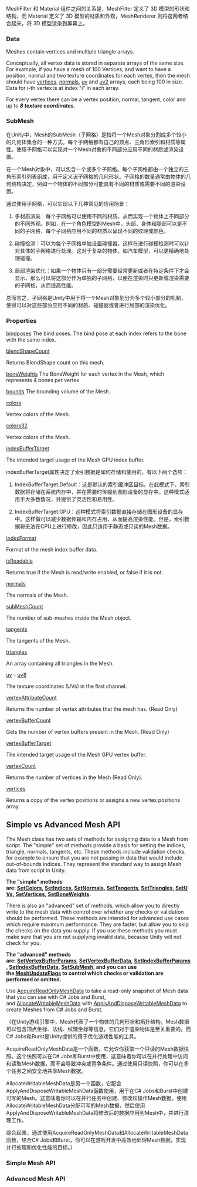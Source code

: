 
MeshFilter 和 Material 组件之间的关系是，MeshFilter 定义了 3D 模型的形状和结构，而 Material 定义了 3D 模型的材质和外观，MeshRenderer 则将这两者结合起来，将 3D 模型渲染到屏幕上。



### Data

Meshes contain vertices and multiple triangle arrays.  
  
Conceptually, all vertex data is stored in separate arrays of the same size. For example, if you have a mesh of 100 Vertices, and want to have a position, normal and two texture coordinates for each vertex, then the mesh should have [vertices](https://docs.unity3d.com/ScriptReference/Mesh-vertices.html), [normals](https://docs.unity3d.com/ScriptReference/Mesh-normals.html), [uv](https://docs.unity3d.com/ScriptReference/Mesh-uv.html) and [uv2](https://docs.unity3d.com/ScriptReference/Mesh-uv2.html) arrays, each being 100 in size. Data for i-th vertex is at index "i" in each array.  
  
For every vertex there can be a vertex position, normal, tangent, color and up to ***8 texture coordinates***. 






### SubMesh

在Unity中，Mesh的SubMesh（子网格）是指将一个Mesh对象分割成多个较小的几何体集合的一种方式。每个子网格都有自己的顶点、三角形索引和材质等属性。使用子网格可以实现对一个Mesh对象的不同部分应用不同的材质或渲染设置。

在一个Mesh对象中，可以包含一个或多个子网格。每个子网格都由一个独立的三角形索引列表组成，用于定义该子网格的几何形状。子网格的数量通常由物体的几何结构决定，例如一个物体的不同部分可能具有不同的材质或需要不同的渲染设置。

通过使用子网格，可以实现以下几种常见的应用场景：

1.  多材质渲染：每个子网格可以使用不同的材质，从而实现一个物体上不同部分的不同外观。例如，在一个角色模型的Mesh中，头部、身体和腿部可以是不同的子网格，每个子网格应用不同的材质以呈现不同的纹理或颜色。

2.  碰撞检测：可以为每个子网格单独设置碰撞器，这样在进行碰撞检测时可以针对具体的子网格进行处理。这对于复杂的物体，如汽车模型，可以更精确地处理碰撞。

3.  局部渲染优化：如果一个物体只有一部分需要经常更新或者在特定条件下才会显示，那么可以将这部分作为单独的子网格，以便在渲染时只更新或渲染需要的子网格，从而提高性能。

总而言之，子网格是Unity中用于将一个Mesh对象划分为多个较小部分的机制，使得可以对这些部分应用不同的材质、碰撞器或者进行局部的渲染优化。






### Properties

[bindposes](https://docs.unity3d.com/ScriptReference/Mesh-bindposes.html)
The bind poses. The bind pose at each index refers to the bone with the same index.

[blendShapeCount](https://docs.unity3d.com/ScriptReference/Mesh-blendShapeCount.html)

Returns BlendShape count on this mesh.

[boneWeights](https://docs.unity3d.com/ScriptReference/Mesh-boneWeights.html)
The BoneWeight for each vertex in the Mesh, which represents 4 bones per vertex.

[bounds](https://docs.unity3d.com/ScriptReference/Mesh-bounds.html)
The bounding volume of the Mesh.

[colors](https://docs.unity3d.com/ScriptReference/Mesh-colors.html)

Vertex colors of the Mesh.

[colors32](https://docs.unity3d.com/ScriptReference/Mesh-colors32.html)

Vertex colors of the Mesh.

[indexBufferTarget](https://docs.unity3d.com/ScriptReference/Mesh-indexBufferTarget.html)

The intended target usage of the Mesh GPU index buffer.

indexBufferTarget属性决定了索引数据是如何存储和使用的，有以下两个选项：

1.  IndexBufferTarget.Default：这是默认的索引缓冲区目标。在此模式下，索引数据将存储在系统内存中，并在需要时传输到图形设备的显存中。这种模式适用于大多数情况，并提供了灵活性和易用性。

2.  IndexBufferTarget.GPU：这种模式将索引数据直接存储在图形设备的显存中。这样做可以减少数据传输和内存占用，从而提高渲染性能。但是，索引数据将无法在CPU上进行修改，因此只适用于静态或只读的Mesh数据。

[indexFormat](https://docs.unity3d.com/ScriptReference/Mesh-indexFormat.html)

Format of the mesh index buffer data.

[isReadable](https://docs.unity3d.com/ScriptReference/Mesh-isReadable.html)

Returns true if the Mesh is read/write enabled, or false if it is not.

[normals](https://docs.unity3d.com/ScriptReference/Mesh-normals.html)

The normals of the Mesh.

[subMeshCount](https://docs.unity3d.com/ScriptReference/Mesh-subMeshCount.html)

The number of sub-meshes inside the Mesh object.

[tangents](https://docs.unity3d.com/ScriptReference/Mesh-tangents.html)

The tangents of the Mesh.

[triangles](https://docs.unity3d.com/ScriptReference/Mesh-triangles.html)

An array containing all triangles in the Mesh.

[uv](https://docs.unity3d.com/ScriptReference/Mesh-uv.html) - [uv8](https://docs.unity3d.com/ScriptReference/Mesh-uv8.html)

The texture coordinates (UVs) in the first channel. 

[vertexAttributeCount](https://docs.unity3d.com/ScriptReference/Mesh-vertexAttributeCount.html)

Returns the number of vertex attributes that the mesh has. (Read Only)

[vertexBufferCount](https://docs.unity3d.com/ScriptReference/Mesh-vertexBufferCount.html)

Gets the number of vertex buffers present in the Mesh. (Read Only)

[vertexBufferTarget](https://docs.unity3d.com/ScriptReference/Mesh-vertexBufferTarget.html)

The intended target usage of the Mesh GPU vertex buffer.

[vertexCount](https://docs.unity3d.com/ScriptReference/Mesh-vertexCount.html)

Returns the number of vertices in the Mesh (Read Only).

[vertices](https://docs.unity3d.com/ScriptReference/Mesh-vertices.html)

Returns a copy of the vertex positions or assigns a new vertex positions array.






## Simple vs Advanced Mesh API  
  
The Mesh class has two sets of methods for assigning data to a Mesh from script. The "simple" set of methods provide a basis for setting the indices, triangle, normals, tangents, etc. These methods include validation checks, for example to ensure that you are not passing in data that would include out-of-bounds indices. They represent the standard way to assign Mesh data from script in Unity.  
  
**The "simple" methods are: [SetColors](https://docs.unity3d.com/ScriptReference/Mesh.SetColors.html), [SetIndices](https://docs.unity3d.com/ScriptReference/Mesh.SetIndices.html), [SetNormals](https://docs.unity3d.com/ScriptReference/Mesh.SetNormals.html), [SetTangents](https://docs.unity3d.com/ScriptReference/Mesh.SetTangents.html), [SetTriangles](https://docs.unity3d.com/ScriptReference/Mesh.SetTriangles.html), [SetUVs](https://docs.unity3d.com/ScriptReference/Mesh.SetUVs.html), [SetVertices](https://docs.unity3d.com/ScriptReference/Mesh.SetVertices.html), [SetBoneWeights](https://docs.unity3d.com/ScriptReference/Mesh.SetBoneWeights.html).**  
  
There is also an "advanced" set of methods, which allow you to directly write to the mesh data with control over whether any checks or validation should be performed. These methods are intended for advanced use cases which require maximum performance. They are faster, but allow you to skip the checks on the data you supply. If you use these methods you must make sure that you are not supplying invalid data, because Unity will not check for you.  
  
**The "advanced" methods are: [SetVertexBufferParams](https://docs.unity3d.com/ScriptReference/Mesh.SetVertexBufferParams.html), [SetVertexBufferData](https://docs.unity3d.com/ScriptReference/Mesh.SetVertexBufferData.html), [SetIndexBufferParams](https://docs.unity3d.com/ScriptReference/Mesh.SetIndexBufferParams.html), [SetIndexBufferData](https://docs.unity3d.com/ScriptReference/Mesh.SetIndexBufferData.html), [SetSubMesh](https://docs.unity3d.com/ScriptReference/Mesh.SetSubMesh.html), and you can use the [MeshUpdateFlags](https://docs.unity3d.com/ScriptReference/Rendering.MeshUpdateFlags.html) to control which checks or validation are performed or omitted.** 

Use [AcquireReadOnlyMeshData](https://docs.unity3d.com/ScriptReference/Mesh.AcquireReadOnlyMeshData.html) to take a read-only snapshot of Mesh data that you can use with C# Jobs and Burst, and [AllocateWritableMeshData](https://docs.unity3d.com/ScriptReference/Mesh.AllocateWritableMeshData.html) with [ApplyAndDisposeWritableMeshData](https://docs.unity3d.com/ScriptReference/Mesh.ApplyAndDisposeWritableMeshData.html) to create Meshes from C# Jobs and Burst. 

（在Unity游戏引擎中，Mesh代表了一个物体的几何形状和拓扑结构。Mesh数据可以包含顶点坐标、法线、纹理坐标等信息，它们对于渲染物体是至关重要的。而C# Jobs和Burst是Unity提供的用于优化游戏性能的工具。

AcquireReadOnlyMeshData是一个函数，它允许你获取一个只读的Mesh数据快照。这个快照可以在C# Jobs和Burst中使用，这意味着你可以在并行处理中访问和读取Mesh数据，而不会导致冲突或竞争条件。通过使用只读快照，你可以在多个任务之间安全地共享Mesh数据。

AllocateWritableMeshData是另一个函数，它配合ApplyAndDisposeWritableMeshData函数使用，用于在C# Jobs和Burst中创建可写的Mesh。这意味着你可以在并行任务中创建、修改和操作Mesh数据。使用AllocateWritableMeshData分配可写的Mesh数据，然后使用ApplyAndDisposeWritableMeshData将修改后的数据应用到Mesh中，并进行清理工作。

综合起来，通过使用AcquireReadOnlyMeshData和AllocateWritableMeshData函数，结合C# Jobs和Burst，你可以在游戏开发中高效地处理Mesh数据，实现并行处理和优化性能的目标。）



### Simple Mesh API 







### Advanced Mesh API 

